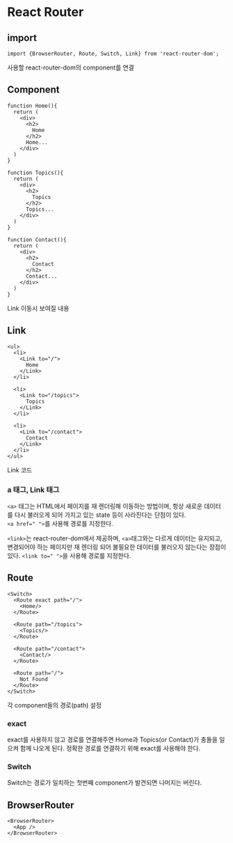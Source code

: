 # React Router

## import
```
import {BrowserRouter, Route, Switch, Link} from 'react-router-dom';
```
사용할 react-router-dom의 component를 연결

## Component
```
function Home(){
  return (
    <div>
      <h2>
        Home
      </h2>
      Home...
    </div>
  )
}

function Topics(){
  return (
    <div>
      <h2>
        Topics
      </h2>
      Topics...
    </div>
  )
}

function Contact(){
  return (
    <div>
      <h2>
        Contact
      </h2>
      Contact...
    </div>
  )
}
```
Link 이동시 보여질 내용

## Link
```
<ul>
  <li>
    <Link to="/">
      Home
    </Link>
  </li>

  <li>
    <Link to="/topics">
      Topics
    </Link>
  </li>

  <li>
    <Link to="/contact">
      Contact
    </Link>
  </li>
</ul>
```
Link 코드

### a 태그, Link 태그
`<a>` 태그는 HTML에서 페이지를 재 렌더링해 이동하는 방법이며, 항상 새로운 데이터를 다시 불러오게 되어 가지고 있는 state 등이 사라진다는 단점이 있다.  
`<a href=" ">`를 사용해 경로를 지정한다.

`<link>`는 react-router-dom에서 제공하며, `<a>`태그와는 다르게 데이터는 유지되고,  
  변경되어야 하는 페이지만 재 렌더링 되어 불필요한 데이터를 불러오지 않는다는 장점이 있다.
`<link to=" ">`을 사용해 경로를 지정한다.
  
## Route
```
<Switch>
  <Route exact path="/">
    <Home/>
  </Route>

  <Route path="/topics">
    <Topics/>
  </Route>

  <Route path="/contact">
    <Contact/>
  </Route>

  <Route path="/">
    Not Found
  </Route>
</Switch>
```
각 component들의 경로(path) 설정

### exact
exact를 사용하지 않고 경로를 연결해주면 Home과 Topics(or Contact)가 충돌을 일으켜 함께 나오게 된다. 정확한 경로를 연결하기 위해 exact를 사용해야 한다.
  
### Switch
Switch는 경로가 일치하는 첫번째 component가 발견되면 나머지는 버린다.

## BrowserRouter
```
<BrowserRouter>
  <App />
</BrowserRouter>
```
